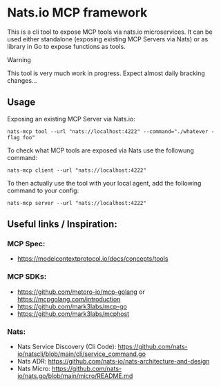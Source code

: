 # Nats.io MCP framework

This is a cli tool to expose MCP tools via nats.io microservices. It can be used either standalone (exposing existing MCP Servers via Nats) or as library in Go to expose functions as tools.

> [!WARNING]
> This tool is very much work in progress. Expect almost daily bracking changes...


## Usage

Exposing an existing MCP Server via Nats.io:
```
nats-mcp tool --url "nats://localhost:4222" --command="./whatever -flag foo"
```

To check what MCP tools are exposed via Nats use the followung command:
```
nats-mcp client --url "nats://localhost:4222"
```

To then actually use the tool with your local agent, add the following command to your config:
```
nats-mcp server --url "nats://localhost:4222"
```


## Useful links / Inspiration:

### MCP Spec:
- https://modelcontextprotocol.io/docs/concepts/tools

### MCP SDKs:
- https://github.com/metoro-io/mcp-golang or https://mcpgolang.com/introduction
- https://github.com/mark3labs/mcp-go
- https://github.com/mark3labs/mcphost

### Nats:
- Nats Service Discovery (Cli Code): https://github.com/nats-io/natscli/blob/main/cli/service_command.go
- Nats ADR: https://github.com/nats-io/nats-architecture-and-design
- Nats Micro: https://github.com/nats-io/nats.go/blob/main/micro/README.md